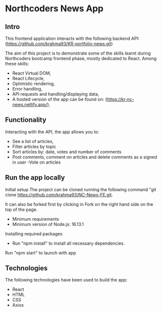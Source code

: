 # Northcoders News App

## Intro

This frontend application interacts with the following backend API: (https://github.com/krahma93/KR-portfolio-news.git)

The aim of this project is to demonstrate some of the skills learnt during Northcoders bootcamp frontend phase, mostly dedicated to React. Among these skills:

- React Virtual DOM,
- React Lifecycle,
- Optimistic rendering,
- Error handling,
- API requests and handling/displaying data,
- A hosted version of the app can be found on: (https://kr-nc-news.netlify.app/),

## Functionality

Interacting with the API, the app allows you to:

- See a list of articles,
- Filter articles by topic
- Sort articles by: date, votes and number of comments
- Post comments, comment on articles and delete comments as a signed in user
-Vote on articles 

## Run the app locally

Initial setup
The project can be cloned running the following command "git clone https://github.com/krahma93/NC-News-FE.git.

It can also be forked first by clicking in Fork on the right hand side on the top of the page.

- Minimum requirements
- Minimum version of Node.js: 16.13.1

Installing required packages
- Run "npm install" to install all necessary dependencies.


Run "npm start" to launch with app

## Technologies

The following technologies have been used to build the app:

- React
- HTML
- CSS
- Axios